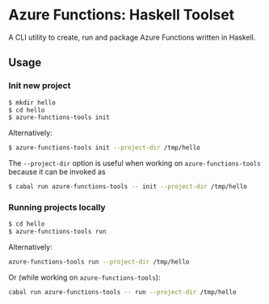 # Azure Functions: Haskell Toolset

A CLI utility to create, run and package Azure Functions written in Haskell.

## Usage

### Init new project

```bash
$ mkdir hello
$ cd hello
$ azure-functions-tools init
```

Alternatively:

```bash
$ azure-functions-tools init --project-dir /tmp/hello
```

The `--project-dir` option is useful when working on `azure-functions-tools` because it can be invoked as

```bash
$ cabal run azure-functions-tools -- init --project-dir /tmp/hello
```

### Running projects locally

```bash
$ cd hello
$ azure-functions-tools run
```

Alternatively:

```bash
azure-functions-tools run --project-dir /tmp/hello
```

Or (while working on `azure-functions-tools`):

```bash
cabal run azure-functions-tools -- run --project-dir /tmp/hello
```
